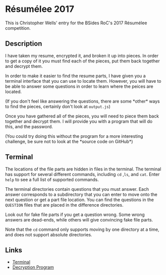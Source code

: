 # Résumélee 2017
This is Christopher Wells' entry for the BSides RoC's 2017 Résumélee competition.

## Description
I have taken my resume, encrypted it, and broken it up into pieces. In order to get a copy of it you must find each of the pieces, put them back together and decrypt them.

In order to make it easier to find the resume parts, I have given you a terminal interface that you can use to locate them. However, you will have to be able to answer some questions in order to learn where the peices are located.

(If you don't feel like answering the questions, there are some \*other\* ways to find the pieces, certainly don't look at `output.js`)

Once you have gathered all of the pieces, you will need to piece them back together and decrypt them. I will provide you with a program that will do this, and the password.

(You could try doing this without the program for a more interesting challenge, be sure not to look at the \*source code on GitHub\*)

## Terminal
The locations of the file parts are hidden in files in the terminal. The terminal has support for several different commands, including `cd` ,`ls`, and `cat`. Enter `help` to see a full list of supported commands.

The terminal directories contain questions that you must answer. Each answer corresponds to a subdirectory that you can enter to move onto the next question or get a part file location. You can find the questions in the `QUESTION` files that are placed in the difference directories.

Look out for fake file parts if you get a question wrong. Some wrong answers are dead-ends, while others will give convincing fake file parts.

Note that the `cd` command only supports moving by one directory at a time, and does not support absolute directories.

## Links
* [Terminal](terminal.html)
* [Decryption Program](program.html)
